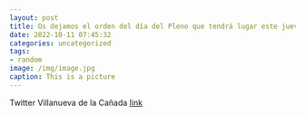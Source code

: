 ```yaml
---
layout: post
title: Os dejamos el orden del día del Pleno que tendrá lugar este jueves, 13 de octubre, a partir de las 900 horas en la Casa Consist...
date: 2022-10-11 07:45:32
categories: uncategorized
tags:
- random
image: /img/image.jpg
caption: This is a picture
---
```

Twitter Villanueva de la Cañada [link](https://twitter.com/AytoVDLCanada/status/1579435801091284997)
